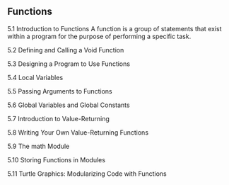 ## Functions

5.1 Introduction to Functions
    A function is a group of statements that exist within a program for the
    purpose of performing a specific task.

5.2 Defining and Calling a Void Function

5.3 Designing a Program to Use Functions

5.4 Local Variables

5.5 Passing Arguments to Functions

5.6 Global Variables and Global Constants

5.7 Introduction to Value-Returning

5.8 Writing Your Own Value-Returning Functions

5.9 The math Module

5.10 Storing Functions in Modules

5.11 Turtle Graphics: Modularizing Code with Functions